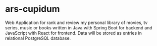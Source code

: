 # ars-cupidum
Web Application for rank and review my personal library of movies, tv series, music or books written in Java with Spring Boot for backend and JavaScript with React for frontend. Data will be stored as entries in relational PostgreSQL database. 

